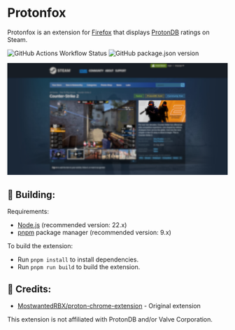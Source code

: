 # Protonfox
Protonfox is an extension for [Firefox](https://firefox.com) that displays [ProtonDB](https://protondb.com) ratings on Steam.

![GitHub Actions Workflow Status](https://img.shields.io/github/actions/workflow/status/mxgic1337/protonfox/build-check.yml?style=flat-square) ![GitHub package.json version](https://img.shields.io/github/package-json/v/mxgic1337/protonfox?style=flat-square)

![preview.png](.github/assets/preview.png)

## 🚀 Building:
Requirements:
- [Node.js](https://nodejs.org) (recommended version: 22.x)
- [pnpm](https://pnpm.io/installation) package manager (recommended version: 9.x)

To build the extension:
- Run `pnpm install` to install dependencies.
- Run `pnpm run build` to build the extension.

## 📰 Credits:
- [MostwantedRBX/proton-chrome-extension](https://github.com/MostwantedRBX/proton-chrome-extension) - Original extension

This extension is not affiliated with ProtonDB and/or Valve Corporation.